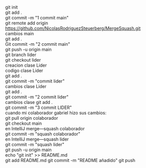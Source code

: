 ﻿git init<br>
git add .<br>
git commit -m "1 commit main"<br>
git remote add origin<br> https://github.com/NicolasRodriguezSteuerberg/MergeSquash.git<br>
cambios main<br>
git add .<br>
Git commit -m "2 commit main"<br>
git push -u origin main<br>
git branch lider<br>
git checkout lider<br>
creacion clase Lider<br>
codigo clase Lider<br>
git add .<br>
git commit -m "commit lider"<br>
cambios clase Lider<br>
git add .<br>
git commit -m "2 commit lider"<br>
cambios clase 
git add .<br>
git commit -m "3 commit LIDER"<br>
cuando mi colaborador gabriel hizo sus cambios:<br>
git pull origin colaborador<br>
git checkout main<br>
en IntelliJ merge—squash colaborador<br>
git commit -m "squash colaborador"<br>
en IntelliJ merge—squash lider<br>
git commit -m "squash lider"<br>
git push -u origin main<br>
echo "git init" >> README.md<br>
git add README.md
git commit -m "README añadido"
git push
